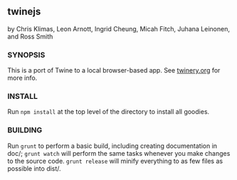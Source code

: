 twinejs
-------

by Chris Klimas, Leon Arnott, Ingrid Cheung, Micah Fitch, Juhana Leinonen, and Ross Smith

### SYNOPSIS

This is a port of Twine to a local browser-based app. See
[twinery.org](http://twinery.org) for more info.

### INSTALL

Run `npm install` at the top level of the directory to install all goodies.

### BUILDING

Run `grunt` to perform a basic build, including creating documentation in doc/;
`grunt watch` will perform the same tasks whenever you make changes to the
source code. `grunt release` will minify everything to as few files as possible
into dist/.